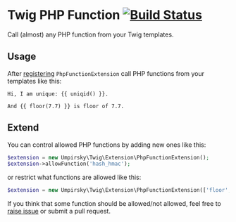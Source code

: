 # Twig PHP Function [![Build Status](https://travis-ci.org/umpirsky/twig-php-function.svg?branch=master)](https://travis-ci.org/umpirsky/twig-php-function)

Call (almost) any PHP function from your Twig templates.

## Usage

After [registering](http://twig.sensiolabs.org/doc/advanced.html#creating-an-extension) `PhpFunctionExtension` call PHP functions from your templates like this:

```twig
Hi, I am unique: {{ uniqid() }}.

And {{ floor(7.7) }} is floor of 7.7.
```

## Extend

You can control allowed PHP functions by adding new ones like this:

```php
$extension = new Umpirsky\Twig\Extension\PhpFunctionExtension();
$extension->allowFunction('hash_hmac');
```

or restrict what functions are allowed like this:

```php
$extension = new Umpirsky\Twig\Extension\PhpFunctionExtension(['floor', 'ceil']);

```

If you think that some function should be allowed/not allowed, feel free to [raise issue](https://github.com/umpirsky/twig-php-function/issues/new) or submit a pull request.
